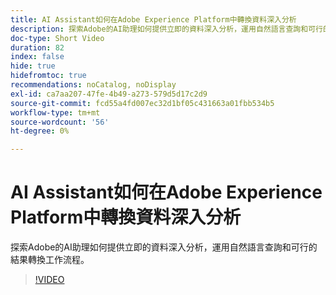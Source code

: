 ```yaml
---
title: AI Assistant如何在Adobe Experience Platform中轉換資料深入分析
description: 探索Adobe的AI助理如何提供立即的資料深入分析，運用自然語言查詢和可行的結果轉換工作流程。
doc-type: Short Video
duration: 82
index: false
hide: true
hidefromtoc: true
recommendations: noCatalog, noDisplay
exl-id: ca7aa207-47fe-4b49-a273-579d5d17c2d9
source-git-commit: fcd55a4fd007ec32d1bf05c431663a01fbb534b5
workflow-type: tm+mt
source-wordcount: '56'
ht-degree: 0%

---
```


# AI Assistant如何在Adobe Experience Platform中轉換資料深入分析

探索Adobe的AI助理如何提供立即的資料深入分析，運用自然語言查詢和可行的結果轉換工作流程。

<!-- 72_S653_3442539_81_how-ai-assistant-transforms-data-insights-in-adobe-experience-platform -->
>[!VIDEO](https://video.tv.adobe.com/v/3459924/?learn=on&enablevpops=true&captions=chi_hant)
